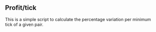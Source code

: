 ## Profit/tick

This is a simple script to calculate the percentage variation per minimum tick of a given pair.

